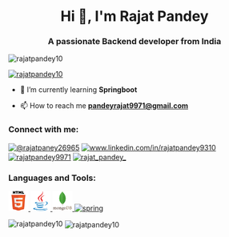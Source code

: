 <h1 align="center">Hi 👋, I'm Rajat Pandey</h1>
<h3 align="center">A passionate Backend developer from India</h3>

<p align="left"> <img src="https://komarev.com/ghpvc/?username=rajatpandey10&label=Profile%20views&color=0e75b6&style=flat" alt="rajatpandey10" /> </p>

<p align="left"> <a href="https://github.com/ryo-ma/github-profile-trophy"><img src="https://github-profile-trophy.vercel.app/?username=rajatpandey10" alt="rajatpandey10" /></a> </p>

- 🌱 I’m currently learning **Springboot**

- 📫 How to reach me **pandeyrajat9971@gmail.com**

<h3 align="left">Connect with me:</h3>
<p align="left">
<a href="https://twitter.com/@rajatpaney26965" target="blank"><img align="center" src="https://raw.githubusercontent.com/rahuldkjain/github-profile-readme-generator/master/src/images/icons/Social/twitter.svg" alt="@rajatpaney26965" height="30" width="40" /></a>
<a href="https://linkedin.com/in/www.linkedin.com/in/rajatpandey9310" target="blank"><img align="center" src="https://raw.githubusercontent.com/rahuldkjain/github-profile-readme-generator/master/src/images/icons/Social/linked-in-alt.svg" alt="www.linkedin.com/in/rajatpandey9310" height="30" width="40" /></a>
<a href="https://instagram.com/rajatpandey9971" target="blank"><img align="center" src="https://raw.githubusercontent.com/rahuldkjain/github-profile-readme-generator/master/src/images/icons/Social/instagram.svg" alt="rajatpandey9971" height="30" width="40" /></a>
<a href="https://www.leetcode.com/rajat_pandey_" target="blank"><img align="center" src="https://raw.githubusercontent.com/rahuldkjain/github-profile-readme-generator/master/src/images/icons/Social/leet-code.svg" alt="rajat_pandey_" height="30" width="40" /></a>
</p>

<h3 align="left">Languages and Tools:</h3>
<p align="left"> <a href="https://www.w3.org/html/" target="_blank" rel="noreferrer"> <img src="https://raw.githubusercontent.com/devicons/devicon/master/icons/html5/html5-original-wordmark.svg" alt="html5" width="40" height="40"/> </a> <a href="https://www.java.com" target="_blank" rel="noreferrer"> <img src="https://raw.githubusercontent.com/devicons/devicon/master/icons/java/java-original.svg" alt="java" width="40" height="40"/> </a> <a href="https://www.mongodb.com/" target="_blank" rel="noreferrer"> <img src="https://raw.githubusercontent.com/devicons/devicon/master/icons/mongodb/mongodb-original-wordmark.svg" alt="mongodb" width="40" height="40"/> </a> <a href="https://spring.io/" target="_blank" rel="noreferrer"> <img src="https://www.vectorlogo.zone/logos/springio/springio-icon.svg" alt="spring" width="40" height="40"/> </a> </p>

<p><img align="left" src="https://github-readme-stats.vercel.app/api/top-langs?username=rajatpandey10&show_icons=true&locale=en&layout=compact" alt="rajatpandey10" /></p>

<p>&nbsp;<img align="center" src="https://github-readme-stats.vercel.app/api?username=rajatpandey10&show_icons=true&locale=en" alt="rajatpandey10" /></p>
